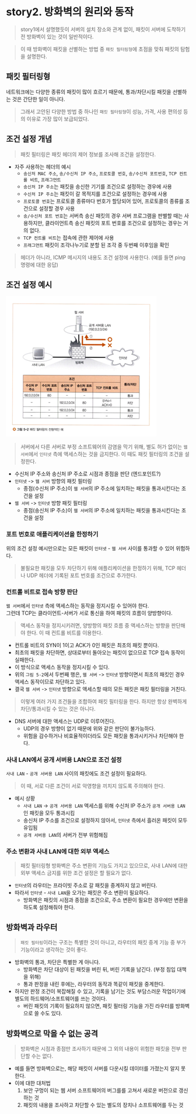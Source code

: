 # story2. 방화벽의 원리와 동작

> story1에서 설명했듯이 서버의 설치 장소와 관계 없이, 패킷이 서버에 도착하기 전 방화벽이 있는 것이 일반적이다.  

> 이 때 방화벽이 패킷을 선별하는 방법 중 `패킷 필터링형`에 초점을 맞춰 패킷의 탐험을 설명한다.

## 패킷 필터링형
네트워크에는 다양한 종류의 패킷이 많이 흐르기 때문에, 통과/차단시킬 패킷을 선별하는 것은 간단한 일이 아니다.  
> 그래서 고안된 다양한 방법 중 하나인 `패킷 필터링형`이 성능, 가격, 사용 편의성 등의 이유로 가장 많이 보급되었다.  
  
## 조건 설정 개념

> 패킷 필터링은 패킷 헤더의 제어 정보를 조사해 조건을 설정한다.  

- 자주 사용하는 헤더의 예시
  - `송신처 MAC 주소`, `송/수신처 IP 주소`, `프로토콜 번호`, `송/수신처 포트번호`, `TCP 컨트롤 비트`, `프래그먼트`
  - `송신처 IP 주소`는 패킷을 송신한 기기를 조건으로 설정하는 경우에 사용
  - `수신처 IP 주소`는 패킷이 갈 목적지를 조건으로 설정하는 경우에 사용
  - `프로토콜 번호`는 프로토콜 종류마다 번호가 할당되어 있어, 프로토콜의 종류를 조건으로 설정할 경우 사용
  - `송/수신처 포트 번호`는 서버측 송신 패킷의 경우 서버 프로그램을 판별할 때는 사용하지만, 클라이언트측 송신 패킷의 포트 번호를 조건으로 설정하는 경우는 거의 없다.
  - `TCP 컨트롤 비트`는 접속에 관한 제어에 사용
  - `프래그먼트` 패킷이 조각나누기로 분할 된 조각 중 두번째 이후임을 확인
> 헤더가 아니라, ICMP 메시지의 내용도 조건 설정에 사용한다. (예를 들면 ping 명령에 대한 응답)

## 조건 설정 예시
![img.png](./story2-image/img.png)
> 서버에서 다른 서버로 부정 소프트웨어의 감염을 막기 위해, 별도 허가 없이는 `웹 서버`에서 `인터넷` 측에 액세스하는 것을 금지한다. 이 때도 패킷 필터링의 조건을 설정한다.
- 수신처 IP 주소와 송신처 IP 주소로 시점과 종점을 판단 (엔드포인트?)
- `인터넷` -> `웹 서버` 방향의 패킷 필터링
  - 종점(수신처 IP 주소)이 `웹 서버`의 IP 주소에 일치하는 패킷을 통과시킨다는 조건을 설정
- `웹 서버` -> `인터넷` 방향 패킷 필터링
  - 종점(송신처 IP 주소)이 `웹 서버`의 IP 주소에 일치하는 패킷을 통과시킨다는 조건을 설정

### 포트 번호로 애플리케이션을 한정하기
위의 조건 설정 예시만으로는 모든 패킷이 `인터넷` - `웹 서버` 사이를 통과할 수 있어 위험하다.    
> 불필요한 패킷을 모두 차단하기 위해 애플리케이션을 한정하기 위해, TCP 헤더나 UDP 헤더에 기록된 포트 번호를 조건으로 추가한다.

### 컨트롤 비트로 접속 방향 판단
`웹 서버`에서 `인터넷` 측에 액세스하는 동작을 정지시킬 수 있어야 한다.  
그런데 TCP는 클라이언트-서버가 서로 통신을 하여 패킷의 흐름이 양방향이다. 

> 액세스 동작을 정지시키려면, 양방향의 패킷 흐름 중 액세스하는 방향을 판단해야 한다. 이 때 컨트롤 비트를 이용한다. 

- 컨트롤 비트의 SYN이 1이고 ACK가 0인 패킷은 최초의 패킷 뿐이다.
- 최초의 패킷을 차단하면, 상대로부터 돌아오는 패킷이 없으므로 TCP 접속 동작이 실패한다.
- 이 방식으로 액세스 동작을 정지시킬 수 있다.
- 위의 `그림 5-2`에서 두번째 행은, `웹 서버` -> `인터넷` 방향이면서 최초의 패킷인 경우 액세스 동작이므로 차단하고 있다.
- 결국 `웹 서버` -> `인터넷` 방향으로 액세스할 때의 모든 패킷은 패킷 필터링을 거친다.

> 이렇게 여러 가지 조건들을 조합하여 패킷 필터링을 한다. 하지만 항상 완벽하게 차단/통과시킬 수 있는 것은 아니다.
- DNS 서버에 대한 액세스는 UDP로 이루어진다.
  - UDP의 경우 방향이 없기 때문에 위와 같은 판단이 불가능하다.
  - 위험을 감수하거나 비효율적이더라도 모든 패킷을 통과시키거나 차단해야 한다. 

### 사내 LAN에서 공개 서버용 LAN으로 조건 설정

`사내 LAN` - `공개 서버용 LAN` 사이의 패킷에도 조건 설정이 필요하다.  
> 이 때, 서로 다른 조건이 서로 악영향을 끼치지 않도록 주의해야 한다.
- 예시 상황
  - `사내 LAN` -> `공개 서버용 LAN` 액세스를 위해 수신처 IP 주소가 `공개 서버용 LAN`인 패킷을 모두 통과시킴
  - 송신처 IP 주소를 조건으로 설정하지 않아서, `인터넷` 측에서 흘러온 패킷이 모두 유입됨
  - `공개 서버용 LAN`의 서버가 전부 위험해짐

### 주소 변환과 사내 LAN에 대한 외부 액세스 

> 패킷 필터링형 방화벽은 주소 변환의 기능도 가지고 있으므로, 사내 LAN에 대한 외부 액세스 금지를 위한 조건 설정은 할 필요가 없다.

- `인터넷`의 라우터는 프라이빗 주소로 갈 패킷을 중계하지 않고 버린다.
- 따라서 `인터넷` - `사내 LAN`을 오가는 패킷은 주소 변환이 필요하다.
  - 방화벽은 패킷의 시점과 종점을 조건으로, 주소 변환이 필요한 경우에만 변환을 하도록 설정해줘야 한다.

## 방화벽과 라우터

> `패킷 필터링`이라는 구조는 특별한 것이 아니고, 라우터의 패킷 중계 기능 중 부가 기능이라고 생각하는 것이 좋다.

- 방화벽의 통과, 차단은 특별한 게 아니다.
  - 방화벽은 차단 대상이 된 패킷을 버린 뒤, 버린 기록을 남긴다. (부정 침입 대책을 위해)
  - 통과 판정을 내린 후에는, 라우터의 동작과 똑같이 패킷을 중계한다.
- 하지만 판정 조건이 복잡해질 수 있고, 기록을 남기는 것도 부담스러운 작업이기에 별도의 하드웨어/소프트웨어를 쓰는 것이다.
  - 버린 패킷의 기록이 필요하지 않으면, 패킷 필터링 기능을 가진 라우터를 방화벽으로 쓸 수도 있다.


## 방화벽으로 막을 수 없는 공격
> 방화벽은 시점과 종점만 조사하기 때문에 그 외의 내용이 위험한 패킷을 전부 판단할 수는 없다.
- 예를 들면 방화벽으로는, 해당 패킷이 서버를 다운시킬 데이터를 가졌는지 알지 못한다.
- 이에 대한 대처법
  1. 보안 구멍이 되는 웹 서버 소프트웨어의 버그를를 고쳐서 새로운 버전으로 갱신하는 것
  2. 패킷의 내용을 조사하고 차단할 수 있는 별도의 장치나 소프트웨어를 두는 것

